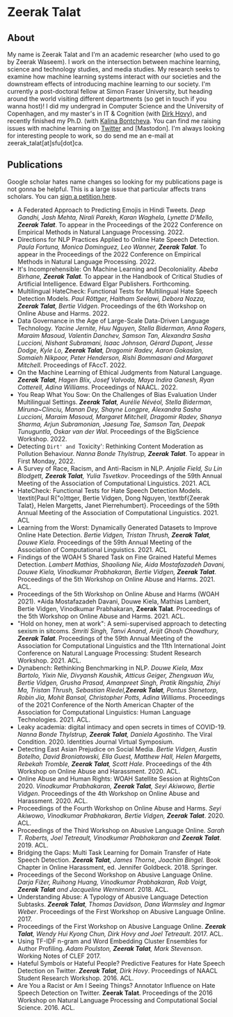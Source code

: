 # Zeerak Talat

## About

My name is Zeerak Talat  and I'm an academic researcher (who used to go by Zeerak Waseem). 
I work on the intersection between machine learning, science and technology studies, and media studies.
My research seeks to examine how machine learning systems interact with our societies and the downstream effects of introducing machine learning to our society.
I'm currently a post-doctoral fellow at Simon Fraser University, but heading around the world visiting different departments (so get in touch if you wanna host)!
I did my undergrad in Computer Science and the University of Copenhagen, and my master's in IT & Cognition (with [Dirk Hovy](dirkhovy.com)), and recently finished my Ph.D. (with [Kalina Bontcheva](https://www.sheffield.ac.uk/dcs/people/academic/kalina-bontcheva). 
You can find me raising issues with machine learning on [Twitter](https://twitter.com/ZeerakTalat) and [Mastodon].
I'm always looking for interesting people to work, so do send me an e-mail at zeerak_talat[at]sfu[dot]ca.

## Publications

Google scholar hates name changes so looking for my publications page is not gonna be helpful. This is a large issue that particular affects trans scholars. You can [sign a petition here](https://scholar.hasfailed.us/).

  - A Federated Approach to Predicting Emojis in Hindi Tweets. *Deep Gandhi, Jash Mehta, Nirali Parekh, Karan Waghela, Lynette D'Mello, **Zeerak Talat***. To appear in the Proceedings of the 2022 Conference on Empirical Methods in Natural Language Processing. 2022.
  - Directions for NLP Practices Applied to Online Hate Speech Detection. *Paula Fortuna, Monica Dominguez, Leo Wanner, **Zeerak Talat***. To appear in the Proceedings of the 2022 Conference on Empirical Methods in Natural Language Processing. 2022.
  - It's Incomprehensible: On Machine Learning and Decoloniality. *Abeba Birhane, **Zeerak Talat***. To appear in the Handbook of Critical Studies of Artificial Intelligence. Edward Elgar Publishers. Forthcoming.
  - Multilingual HateCheck: Functional Tests for Multilingual Hate Speech Detection Models. *Paul Röttger, Haitham Seelawi, Debora Nozza, **Zeerak Talat**, Bertie Vidgen*. Proceedings of the 6th Workshop on Online Abuse and Harms. 2022.
  - Data Governance in the Age of Large-Scale Data-Driven Language Technology. *Yacine Jernite, Huu Nguyen, Stella Biderman, Anna Rogers, Maraim Masoud, Valentin Danchev, Samson Tan, Alexandra Sasha Luccioni, Nishant Subramani, Isaac Johnson, Gérard Dupont, Jesse Dodge, Kyle Lo, **Zeerak Talat**, Dragomir Radev, Aaron Gokaslan, Somaieh Nikpoor, Peter Henderson, Rishi Bommasani and Margaret Mitchell*. Proceedings of FAccT. 2022.
  - On the Machine Learning of Ethical Judgments from Natural Language. ***Zeerak Talat**, Hagen Blix, Josef Valvoda, Maya Indira Ganesh, Ryan Cotterell, Adina Williams*. Proceedings of NAACL. 2022.
  - You Reap What You Sow: On the Challenges of Bias Evaluation Under Multilingual Settings. ***Zeerak Talat**, Aurélie Névéol, Stella Biderman, Miruna~Clinciu, Manan Dey, Shayne Longpre, Alexandra Sasha Luccioni, Maraim Masoud, Margaret Mitchell, Dragomir Radev, Shanya Sharma, Arjun Subramonian, Jaesung Tae, Samson Tan, Deepak Tunuguntla, Oskar van der Wal*. Proceedings of the BigScience Workshop. 2022.
  - Detecting `Dirt' and `Toxicity': Rethinking Content Moderation as Pollution Behaviour. *Nanna Bonde Thylstrup, **Zeerak Talat***. To appear in First Monday, 2022.
  - A Survey of Race, Racism, and Anti-Racism in NLP. *Anjalie Field, Su Lin Blodgett, **Zeerak Talat**, Yulia Tsvetkov*. Proceedings of the 59th Annual Meeting of the Association of Computational Linguistics. 2021. ACL
  - HateCheck: Functional Tests for Hate Speech Detection Models. \textit{Paul R{\"o}ttger, Bertie Vidgen, Dong Nguyen, \textbf{Zeerak Talat}, Helen Margetts, Janet Pierrehumbert}. Proceedings of the 59th Annual Meeting of the Association of Computational Linguistics. 2021. ACL
  - Learning from the Worst: Dynamically Generated Datasets to Improve Online Hate Detection. *Bertie Vidgen, Tristan Thrush, **Zeerak Talat**, Douwe Kiela*. Proceedings of the 59th Annual Meeting of the Association of Computational Linguistics. 2021. ACL
  - Findings of the WOAH 5 Shared Task on Fine Grained Hateful Memes Detection. *Lambert Mathias, Shaoliang Nie, Aida Mostafazadeh Davani, Douwe Kiela, Vinodkumar Prabhakaran, Bertie Vidgen, **Zeerak Talat***. Proceedings of the 5th Workshop on Online Abuse and Harms. 2021. ACL.
  - Proceedings of the 5th Workshop on Online Abuse and Harms (WOAH 2021). *Aida Mostafazadeh Davani, Douwe Kiela, Mathias Lambert, Bertie Vidgen, Vinodkumar Prabhakaran, **Zeerak Talat**.  Proceedings of the 5th Workshop on Online Abuse and Harms. 2021. ACL.
  - "Hold on honey, men at work": A semi-supervised approach to detecting sexism in sitcoms. *Smriti Singh, Tanvi Anand, Arijit Ghosh Chowdhury, **Zeerak Talat***. Proceedings of the 59th Annual Meeting of the Association for Computational Linguistics and the 11th International Joint Conference on Natural Language Processing: Student Research Workshop. 2021. ACL.
  - Dynabench: Rethinking Benchmarking in NLP. *Douwe Kiela, Max Bartolo, Yixin Nie, Divyansh Kaushik, Atticus Geiger, Zhengxuan Wu, Bertie Vidgen, Grusha Prasad, Amanpreet Singh, Pratik Ringshia, Zhiyi Ma, Tristan Thrush, Sebastian Riedel,**Zeerak Talat**, Pontus Stenetorp, Robin Jia, Mohit Bansal, Christopher Potts, Adina Williams*. Proceedings of the 2021 Conference of the North American Chapter of the Association for Computational Linguistics: Human Language Technologies. 2021. ACL.
  - Leaky academia: digital intimacy and open secrets in times of COVID-19. *Nanna Bonde Thylstrup, **Zeerak Talat**, Daniela Agostinho*. The Viral Condition. 2020. Identities Journal Virtual Symposium.
  - Detecting East Asian Prejudice on Social Media. *Bertie Vidgen, Austin Botelho, David Broniatowski, Ella Guest, Matthew Hall, Helen Margetts, Rebekah Tromble, **Zeerak Talat**, Scott Hale*. Proceedings of the 4th Workshop on Online Abuse and Harassment. 2020. ACL.
  - Online Abuse and Human Rights: WOAH Satellite Session at RightsCon 2020. *Vinodkumar Prabhakaran, **Zeerak Talat**, Seyi Akiwowo, Bertie Vidgen*. Proceedings of the 4th Workshop on Online Abuse and Harassment. 2020. ACL.
  - Proceedings of the Fourth Workshop on Online Abuse and Harms. *Seyi Akiwowo, Vinodkumar Prabhakaran, Bertie Vidgen, **Zeerak Talat***. 2020. ACL.
  - Proceedings of the Third Workshop on Abusive Language Online. *Sarah T. Roberts, Joel Tetreault, Vinodkumar Prabhakaran and **Zeerak Talat***. 2019. ACL. 
  - Bridging the Gaps: Multi Task Learning for Domain Transfer of Hate Speech Detection. ***Zeerak Talat**, James Thorne, Joachim Bingel.* Book Chapter in Online Harassment, ed. Jennifer Goldbeck. 2018. Springer.
  - Proceedings of the Second Workshop on Abusive Language Online. *Darja Fižer, Ruihong Huang, Vinodkumar Prabhakaran, Rob Voigt, **Zeerak Talat** and Jacqueline Wernimont*. 2018. ACL.
  - Understanding Abuse: A Typology of Abusive Language Detection Subtasks. ***Zeerak Talat**, Thomas Davidson, Dana Warmsley and Ingmar Weber*. Proceedings of the First Workshop on Abusive Language Online. 2017.
  - Proceedings of the First Workshop on Abusive Language Online. ***Zeerak Talat**, Wendy Hui Kyong Chun, Dirk Hovy and Joel Tetreault*. 2017. ACL.
  - Using TF-IDF n-gram and Word Embedding Cluster Ensembles for Author Profiling. *Adam Poulston, **Zeerak Talat**, Mark Stevenson*. Working Notes of CLEF 2017.
  - Hateful Symbols or Hateful People? Predictive Features for Hate Speech Detection on Twitter. ***Zeerak Talat**, Dirk Hovy*. Proceedings of NAACL Student Research Workshop. 2016. ACL.
  - Are You a Racist or Am I Seeing Things? Annotator Influence on Hate Speech Detection on Twitter. **Zeerak Talat**. Proceedings of the 2016 Workshop on Natural Language Processing and Computational Social Science. 2016. ACL.
